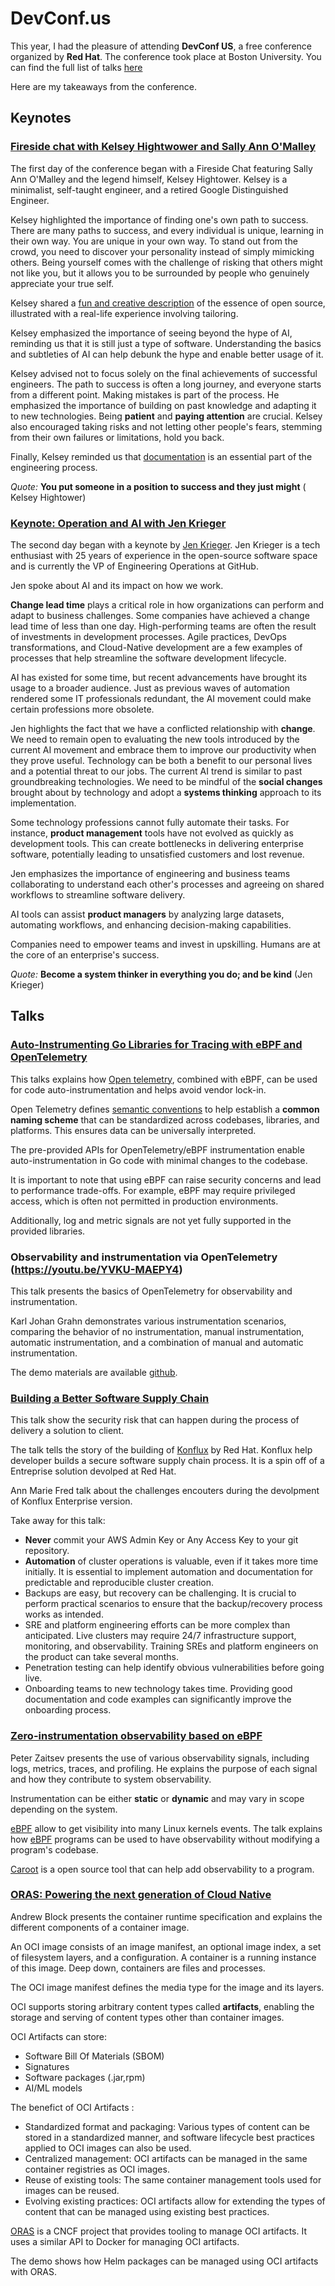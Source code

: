 
# DevConf.us

This year, I had the pleasure of attending **DevConf US**, a free conference organized by **Red Hat**.
The conference took place at Boston University.
You can find the full list of talks [here](https://youtube.com/playlist?list=PLU1vS0speL2a-MgC0CmlLi8-cC1VwRjvB&si=ssMpy7slQghp7LYK)

Here are my takeaways from the conference.

## Keynotes

### [Fireside chat with Kelsey Hightwower and Sally Ann O'Malley](https://www.youtube.com/live/dWCxGZix75s)

The first day of the conference began with a Fireside Chat featuring Sally Ann O'Malley and the legend himself, Kelsey Hightower. Kelsey is a minimalist, self-taught engineer, and a retired Google Distinguished Engineer.

Kelsey highlighted the importance of finding one's own path to success. There are many paths to success, and every individual is unique, learning in their own way. You are unique in your own way. To stand out from the crowd, you need to discover your personality instead of simply mimicking others. Being yourself comes with the challenge of risking that others might not like you, but it allows you to be surrounded by people who genuinely appreciate your true self.

Kelsey shared a [fun and creative description](https://www.youtube.com/live/dWCxGZix75s?si=CHhiqHi7xaO5uUYe&t=242) of the essence of open source, illustrated with a real-life experience involving tailoring.

Kelsey emphasized the importance of seeing beyond the hype of AI, reminding us that it is still just a type of software. Understanding the basics and subtleties of AI can help debunk the hype and enable better usage of it.

Kelsey advised not to focus solely on the final achievements of successful engineers. The path to success is often a long journey, and everyone starts from a different point. Making mistakes is part of the process. He emphasized the importance of building on past knowledge and adapting it to new technologies. Being **patient** and **paying attention** are crucial. Kelsey also encouraged taking risks and not letting other people's fears, stemming from their own failures or limitations, hold you back.

Finally, Kelsey reminded us that [documentation](https://www.youtube.com/live/dWCxGZix75s?si=zzOdAz2kseUi1d2f&t=1513) is an essential part of the engineering process.

_Quote:_
  **You put someone in a position to success and they just might** ( Kelsey Hightower)

### [Keynote: Operation and AI with Jen Krieger](https://www.youtube.com/watch?v=MZrfs9Rswew)

The second day began with a keynote by [Jen Krieger](https://x.com/mrry550?lang=en). Jen Krieger is a tech enthusiast with 25 years of experience in the open-source software space and is currently the VP of Engineering Operations at GitHub.

Jen spoke about AI and its impact on how we work.

**Change lead time** plays a critical role in how organizations can perform and adapt to business challenges. Some companies have achieved a change lead time of less than one day. High-performing teams are often the result of investments in development processes. Agile practices, DevOps transformations, and Cloud-Native development are a few examples of processes that help streamline the software development lifecycle.

AI has existed for some time, but recent advancements have brought its usage to a broader audience.
Just as previous waves of automation rendered some IT professionals redundant, the AI movement could make certain professions more obsolete.

Jen highlights the fact that we have a conflicted relationship with **change**. We need to remain open to evaluating the new tools introduced by the current AI movement and embrace them to improve our productivity when they prove useful. Technology can be both a benefit to our personal lives and a potential threat to our jobs. The current AI trend is similar to past groundbreaking technologies. We need to be mindful of the **social changes** brought about by technology and adopt a **systems thinking** approach to its implementation.

Some technology professions cannot fully automate their tasks. For instance, **product management** tools have not evolved as quickly as development tools. This can create bottlenecks in delivering enterprise software, potentially leading to unsatisfied customers and lost revenue.

Jen emphasizes the importance of engineering and business teams collaborating to understand each other's processes and agreeing on shared workflows to streamline software delivery.

AI tools can assist **product managers** by analyzing large datasets, automating workflows, and enhancing decision-making capabilities.

Companies need to empower teams and invest in upskilling. Humans are at the core of an enterprise's success.

_Quote:_
**Become a system thinker in everything you do; and be kind** (Jen Krieger)

## Talks

### [Auto-Instrumenting Go Libraries for Tracing with eBPF and OpenTelemetry](https://youtu.be/GvcwiiCkMtE?si=ec_bx6Hf7YQEbCpF)

This talks explains how [Open telemetry](https://opentelemetry.io/), combined with eBPF, can be used for code auto-instrumentation and helps avoid vendor lock-in.

Open Telemetry defines [semantic conventions](https://opentelemetry.io/docs/concepts/semantic-conventions/) to help establish a **common naming scheme** that can be standardized across codebases, libraries, and platforms. This ensures data can be universally interpreted.

The pre-provided APIs for OpenTelemetry/eBPF instrumentation enable auto-instrumentation in Go code with minimal changes to the codebase.

It is important to note that using eBPF can raise security concerns and lead to performance trade-offs. For example, eBPF may require privileged access, which is often not permitted in production environments.

Additionally, log and metric signals are not yet fully supported in the provided libraries.

### Observability and instrumentation via OpenTelemetry (https://youtu.be/YVKU-MAEPY4)

This talk presents the basics of OpenTelemetry for observability and instrumentation.

Karl Johan Grahn demonstrates various instrumentation scenarios, comparing the behavior of no instrumentation, manual instrumentation, automatic instrumentation, and a combination of manual and automatic instrumentation.

The demo materials are available  [github](https://github.com/karl-johan-grahn/opentelemetry_demo).

### [Building a Better Software Supply Chain](https://youtu.be/Ye6nyDcXE_8)

This talk show the security risk that can happen during the process of delivery a solution to client.

The talk tells the story of the building of [Konflux](https://konflux-ci.dev/) by Red Hat. Konflux help developer builds a secure software supply chain process. It is a spin off of a Entreprise solution devolped at Red Hat.

Ann Marie Fred talk about the challenges encouters during the devolpment of Konflux Enterprise version. 

Take away for this talk: 
- **Never** commit your AWS Admin Key or Any Access Key to your git repository.
- **Automation** of cluster operations is valuable, even if it takes more time initially. It is essential to implement automation and documentation for predictable and reproducible cluster creation.
- Backups are easy, but recovery can be challenging. It is crucial to perform practical scenarios to ensure that the backup/recovery process works as intended.
- SRE and platform engineering efforts can be more complex than anticipated. Live clusters may require 24/7 infrastructure support, monitoring, and observability. Training SREs and platform engineers on the product can take several months.
- Penetration testing can help identify obvious vulnerabilities before going live.
- Onboarding teams to new technology takes time. Providing good documentation and code examples can significantly improve the onboarding process.

### [Zero-instrumentation observability based on eBPF](https://youtu.be/xDrygKuR1ZM)

Peter Zaitsev presents the use of various observability signals, including logs, metrics, traces, and profiling. He explains the purpose of each signal and how they contribute to system observability.

Instrumentation can be either **static** or **dynamic** and may vary in scope depending on the system.

[eBPF](https://ebpf.io/) allow to get visibility into many Linux kernels events. The talk explains how [eBPF](https://ebpf.io/) programs can be used to have observability without modifying a program's codebase. 

[Caroot](https://github.com/coroot/coroot) is a open source tool that can help add observability to a program.

### [ORAS: Powering the next generation of Cloud Native](https://youtu.be/RfMbKGWPwBw)

Andrew Block presents the container runtime specification and explains the different components of a container image.

An OCI image consists of an image manifest, an optional image index, a set of filesystem layers, and a configuration. A container is a running instance of this image. Deep down, containers are files and processes.

The OCI image manifest defines the media type for the image and its layers.

OCI supports storing arbitrary content types called **artifacts**, enabling the storage and serving of content types other than container images.

OCI Artifacts can store:
- Software Bill Of Materials (SBOM)
- Signatures
- Software packages (.jar,rpm)
- AI/ML models

The benefict of OCI Artifacts :
- Standardized format and packaging: Various types of content can be stored in a standardized manner, and software lifecycle best practices applied to OCI images can also be used.
- Centralized management: OCI artifacts can be managed in the same container registries as OCI images.
- Reuse of existing tools: The same container management tools used for images can be reused.
- Evolving existing practices: OCI artifacts allow for extending the types of content that can be managed using existing best practices.


[ORAS](https://github.com/oras-project/oras) is a CNCF project that provides tooling to manage OCI artifacts. It uses a similar API to Docker for managing OCI artifacts.

The demo shows how Helm packages can be managed using OCI artifacts with ORAS.